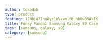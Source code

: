 ```yaml
---
author: tokodab
type: product
featimg: 1JNbjW7Inu8yr1WVzvm-f0uhb0wB5AkIK
title: Funky Panda1 Samsung Galaxy S9 Case
tags: [samsung, galaxy, s9]
category: [samsung]
---
```

